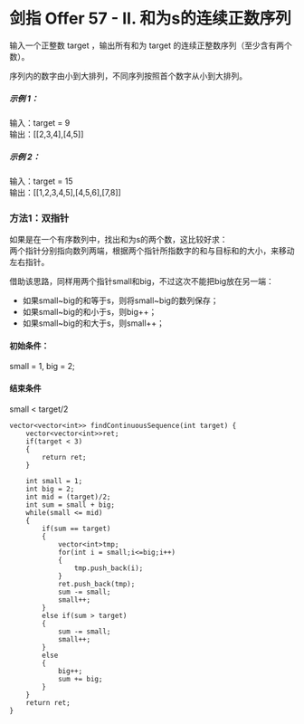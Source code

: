 # 剑指 Offer 57 - II. 和为s的连续正数序列
输入一个正整数 target ，输出所有和为 target 的连续正整数序列（至少含有两个数）。

序列内的数字由小到大排列，不同序列按照首个数字从小到大排列。  
##### 示例 1：

输入：target = 9  
输出：[[2,3,4],[4,5]]  
##### 示例 2：

输入：target = 15  
输出：[[1,2,3,4,5],[4,5,6],[7,8]]  

### 方法1：双指针
如果是在一个有序数列中，找出和为s的两个数，这比较好求：  
两个指针分别指向数列两端，根据两个指针所指数字的和与目标和的大小，来移动左右指针。  

借助该思路，同样用两个指针small和big，不过这次不能把big放在另一端：
* 如果small~big的和等于s，则将small~big的数列保存；
* 如果small~big的和小于s，则big++；
* 如果small~big的和大于s，则small++；

#### 初始条件：
small = 1, big = 2;
#### 结束条件
small < target/2

```
vector<vector<int>> findContinuousSequence(int target) {
    vector<vector<int>>ret;
    if(target < 3)
    {
        return ret;
    }

    int small = 1;
    int big = 2;
    int mid = (target)/2;
    int sum = small + big;
    while(small <= mid)
    {
        if(sum == target)
        {
            vector<int>tmp;
            for(int i = small;i<=big;i++)
            {
                tmp.push_back(i);
            }
            ret.push_back(tmp);
            sum -= small;
            small++;
        }
        else if(sum > target)
        {
            sum -= small;
            small++;
        }
        else
        {
            big++;
            sum += big;
        }
    }
    return ret;
}
```